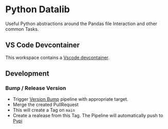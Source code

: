 # Python Datalib

Useful Python abstractions around the Pandas file Interaction and other common Tasks.

## VS Code Devcontainer

This workspace contains a [Vscode devcontainer](https://code.visualstudio.com/docs/remote/containers).

## Development

### Bump / Release Version

- Trigger [Version Bump](https://github.com/OpenJKSoftware/j-pandas-datalib/actions/workflows/version-bump.yml) pipeline with appropriate target.
- Merge the created PullRequest
- This will create a Tag on `main`
- Create a realease from this Tag. The Pipeline will automatically push to [Pypi](https://pypi.org/project/j-pandas-datalib/)
